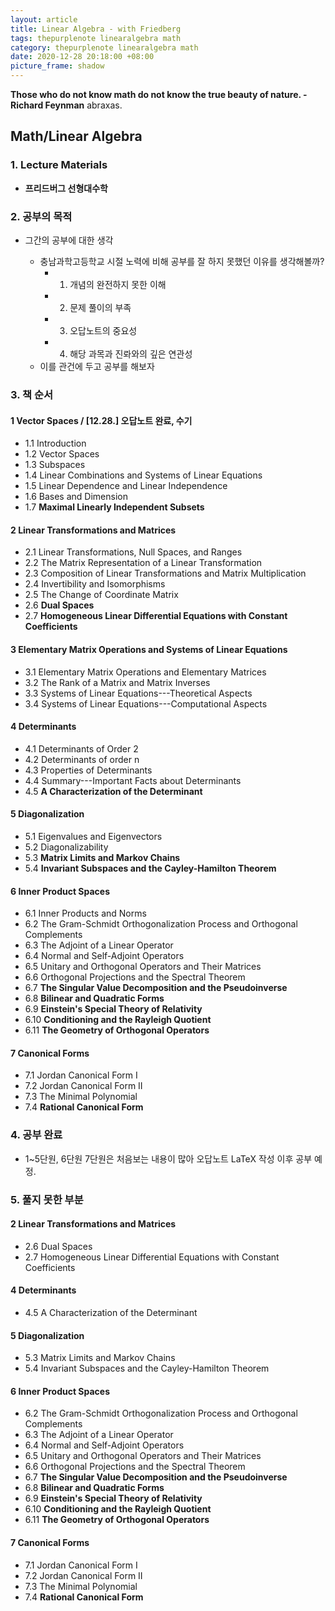 ```yaml
---
layout: article
title: Linear Algebra - with Friedberg
tags: thepurplenote linearalgebra math
category: thepurplenote linearalgebra math
date: 2020-12-28 20:18:00 +08:00
picture_frame: shadow
---
```

**Those who do not know math do not know the true beauty of nature. - Richard Feynman**
abraxas.
<!--more-->

## Math/Linear Algebra

### 1. Lecture Materials
  - **프리드버그 선형대수학** 
  
### 2. 공부의 목적
  - 그간의 공부에 대한 생각 


    - 충남과학고등학교 시절 노력에 비해 공부를 잘 하지 못했던 이유를 생각해볼까?
      - 1. 개념의 완전하지 못한 이해 
      - 2. 문제 풀이의 부족 
      - 3. 오답노트의 중요성 
      - 4. 해당 과목과 진롸와의 깊은 연관성
    - 이를 관건에 두고 공부를 해보자 

### 3. 책 순서 
#### 1  Vector Spaces / [12.28.] **오답노트 완료, 수기**
- 1.1	Introduction
- 1.2	Vector Spaces
- 1.3	Subspaces
- 1.4	Linear Combinations and Systems of Linear Equations
- 1.5	Linear Dependence and Linear Independence
- 1.6	Bases and Dimension
- 1.7 **Maximal Linearly Independent Subsets**

#### 2  Linear Transformations and Matrices
- 2.1	Linear Transformations, Null Spaces, and Ranges
- 2.2	The Matrix Representation of a Linear Transformation
- 2.3	Composition of Linear Transformations and Matrix Multiplication
- 2.4	Invertibility and Isomorphisms
- 2.5	The Change of Coordinate Matrix
- 2.6 **Dual Spaces**
- 2.7 **Homogeneous Linear Differential Equations with Constant Coefficients**

####  3  Elementary Matrix Operations and Systems of Linear Equations
- 3.1	Elementary Matrix Operations and Elementary Matrices
- 3.2	The Rank of a Matrix and Matrix Inverses
- 3.3	Systems of Linear Equations---Theoretical Aspects
- 3.4	Systems of Linear Equations---Computational Aspects

####  4  Determinants
- 4.1	Determinants of Order 2
- 4.2	Determinants of order n
- 4.3	Properties of Determinants
- 4.4	Summary---Important Facts about Determinants
- 4.5 **A Characterization of the Determinant**

####  5  Diagonalization
- 5.1	Eigenvalues and Eigenvectors
- 5.2	Diagonalizability
- 5.3 **Matrix Limits and Markov Chains**
- 5.4	**Invariant Subspaces and the Cayley-Hamilton Theorem**

####  6  Inner Product Spaces
- 6.1	Inner Products and Norms
- 6.2	The Gram-Schmidt Orthogonalization Process and Orthogonal Complements
- 6.3	The Adjoint of a Linear Operator
- 6.4	Normal and Self-Adjoint Operators
- 6.5	Unitary and Orthogonal Operators and Their Matrices
- 6.6	Orthogonal Projections and the Spectral Theorem
- 6.7 **The Singular Value Decomposition and the Pseudoinverse**
- 6.8 **Bilinear and Quadratic Forms**
- 6.9 **Einstein's Special Theory of Relativity**
- 6.10 **Conditioning and the Rayleigh Quotient**
- 6.11 **The Geometry of Orthogonal Operators**

####  7  Canonical Forms
- 7.1	Jordan Canonical Form I
- 7.2	Jordan Canonical Form II
- 7.3	The Minimal Polynomial
- 7.4 **Rational Canonical Form**

### 4. 공부 완료 
- 1~5단원, 6단원 7단원은 처음보는 내용이 많아 오답노트 LaTeX 작성 이후 공부 예정.

### 5. 풀지 못한 부분
#### 2  Linear Transformations and Matrices
- 2.6 Dual Spaces
- 2.7 Homogeneous Linear Differential Equations with Constant Coefficients

####  4  Determinants
- 4.5 A Characterization of the Determinant

####  5  Diagonalization
- 5.3 Matrix Limits and Markov Chains
- 5.4	Invariant Subspaces and the Cayley-Hamilton Theorem

####  6  Inner Product Spaces
- 6.2	The Gram-Schmidt Orthogonalization Process and Orthogonal Complements
- 6.3	The Adjoint of a Linear Operator
- 6.4	Normal and Self-Adjoint Operators
- 6.5	Unitary and Orthogonal Operators and Their Matrices
- 6.6	Orthogonal Projections and the Spectral Theorem
- 6.7 **The Singular Value Decomposition and the Pseudoinverse**
- 6.8 **Bilinear and Quadratic Forms**
- 6.9 **Einstein's Special Theory of Relativity**
- 6.10 **Conditioning and the Rayleigh Quotient**
- 6.11 **The Geometry of Orthogonal Operators**

####  7  Canonical Forms
- 7.1	Jordan Canonical Form I
- 7.2	Jordan Canonical Form II
- 7.3	The Minimal Polynomial
- 7.4 **Rational Canonical Form**
